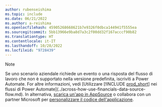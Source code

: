 ```yaml
---
author: rubenseishima
ms.topic: include
ms.date: 06/21/2022
ms.author: a-reishima
ms.openlocfilehash: 45905268668621b7e9326f0dbca144941f5555ea
ms.sourcegitcommit: 5bb13966e9ba8d7a3c2f00dd32f167acccf90b82
ms.translationtype: HT
ms.contentlocale: it-IT
ms.lasthandoff: 10/28/2022
ms.locfileid: "9728439"
---
```

> [!NOTE]
> Se uno scenario aziendale richiede un evento o una risposta del flusso di lavoro che non è supportato nella versione predefinita, iscriviti a Power Automate. For altre informazioni, vedi [Utilizzare [!INCLUDE [prod_short](prod_short.md)] nei flussi di Power Automate](../across-how-use-financials-data-source-flow.md). In alternativa, [scarica un'app in AppSource](https://go.microsoft.com/fwlink/?linkid=2081646) o collabora con un partner Microsoft per [personalizzare il codice dell'applicazione](/dynamics365/business-central/dev-itpro/developer/devenv-walkthrough-workflow-events-responses).
